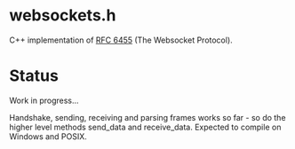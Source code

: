 # websockets.h

C++ implementation of [RFC 6455](https://tools.ietf.org/html/rfc6455) (The Websocket Protocol).

# Status

Work in progress...

Handshake, sending, receiving and parsing frames works so far - so do the higher level methods send_data and receive_data.
Expected to compile on Windows and POSIX.


